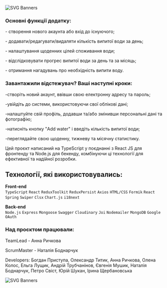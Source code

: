 ![SVG Banners](https://svg-banners.vercel.app/api?type=origin&text1=AquaTrack&text2=%20Це%20сучасний%20веб-додаток,%20який%20допомагає%20користувачам%20відстежувати%20щоденне%20споживання%20води.%20Цей%20інструмент%20спрямований%20на%20підтримку%20здорового%20способу%20життя,%20забезпечуючи%20зручний%20інтерфейс%20для%20введення%20даних%20про%20споживання%20води,%20перегляд%20статистики%20та%20налаштування%20персональних%20цілей.%20Змініть%20свої%20щоденні%20звички%20-%20завантажте%20трекер%20вже%20зараз!&width=900&height=400)



<h3 align="left">Основні функції додатку:</h3>
<p align="left">- створення нового акаунта або вхід до існуючого;</p>
 <p align="left">- додавати/редагувати/видаляти кількість випитої води за день;</p>
<p align="left">- налаштування щоденних цілей споживання води;</p>
<p align="left">- відслідковувати прогрес випитої води за день та за місяць;</p>
<p align="left">- отримання нагадувань про необхідність випити воду.</p>

<h3 align="left">Завантажили відстежувач? Ваші наступні кроки:</h3>

  <p align="left"> -створіть новий акаунт, ввівши свою електронну адресу та пароль;</p>
<p align="left"> -увійдіть до системи, використовуючи свої облікові дані;</p>
<p align="left">-налаштуйте свій профіль, додавши та/або змінивши персональні дані та фотографію;</p>
<p align="left">-натисніть кнопку "Add water" і введіть кількість випитої води;</p>
   <p align="left">-переглядайте свою щоденну, тижневу та місячну статистику.</p>




<p>Цей проєкт написаний на TypeScript у поєднанні з React JS для фронтенду та Node.js для бекенду, комбінуючи ці технології для ефективної та надійної розробки.</p>

## Технології, які використовувались:

**Front-end**<br />
`TypeScript` `React` `ReduxToolkit` `ReduxPersist` `Axios` `HTML/CSS` `Formik`
`React Spring` `Swiper` `Clsx` `Chart.js` `i18next`



**Back-end**<br />
`Node.js` `Express` `Mongoose` `Swagger` `Cloudinary` `Joi` `Nodemailer` `MongoDB` `Google OAuth`



  <h3 align="left">Над проєктом працювали:</h3>
<p align="left">TeamLead - Анна Ричкова</p>
<p align="left">ScrumMaster - Наталія Боднарчук</p>
<p align="left"> Developers: Богдан Приступа, Олександр Титик, Анна Ричкова, Олена Колос, Ельга Лущик, Андрій Трубчанінов, Євгенія Мушик, Наталія Боднарчук, Петро Свіст, Юрій Шукан, Ірина Щербановська</p>



![SVG Banners](https://svg-banners.vercel.app/api?type=origin&text1=%20Пити%20воду%20-%20корисно,%20а%20з%20AquaTrack%20-%20це%20зручно!%20&text2=&width=900&height=400)

